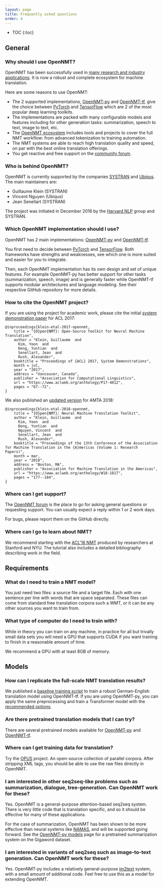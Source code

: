```yaml
---
layout: page
title: Frequently asked questions
order: 4
---
```


* TOC
{:toc}


## General

### Why should I use OpenNMT?

OpenNMT has been successfully used in [many research and industry applications](/publications). It is now a robust and complete ecosystem for machine translation.

Here are some reasons to use OpenNMT:

* The 2 supported implementations, [OpenNMT-py](https://github.com/OpenNMT/OpenNMT-py) and [OpenNMT-tf](https://github.com/OpenNMT/OpenNMT-tf), give the choice between [PyTorch](https://pytorch.org/) and [TensorFlow](https://www.tensorflow.org/) which are 2 of the most popular deep learning toolkits.
* The implementations are packed with many configurable models and features including for other generation tasks: summarization, speech to text, image to text, etc.
* The [OpenNMT ecosystem](https://github.com/OpenNMT) includes tools and projects to cover the full NMT workflow: from advanced tokenization to training automation.
* The NMT systems are able to reach high translation quality and speed, on par with the best online translation offerings.
* You get reactive and free support on the [community forum](http://forum.opennmt.net/).

### Who is behind OpenNMT?

OpenNMT is currently supported by the companies [SYSTRAN](http://www.systransoft.com/) and [Ubiqus](https://www.ubiqus.com/). The main maintainers are:

* Guillaume Klein (SYSTRAN)
* Vincent Nguyen (Ubiqus)
* Jean Senellart (SYSTRAN)

The project was initiated in December 2016 by the [Harvard NLP](https://nlp.seas.harvard.edu/) group and SYSTRAN.

### Which OpenNMT implementation should I use?

OpenNMT has 2 main implementations: [OpenNMT-py](https://github.com/OpenNMT/OpenNMT-py) and [OpenNMT-tf](https://github.com/OpenNMT/OpenNMT-tf).

You first need to decide between [PyTorch](https://pytorch.org/) and [TensorFlow](https://www.tensorflow.org/). Both frameworks have strengths and weaknesses, see which one is more suited and easier for you to integrate.

Then, each OpenNMT implementation has its own design and set of unique features. For example OpenNMT-py has better support for other tasks (summarization, speech, image) and is generally faster while OpenNMT-tf supports modular architectures and language modeling. See their respective GitHub repository for more details.

### How to cite the OpenNMT project?

If you are using the project for academic work, please cite the initial [system demonstration paper](https://www.aclweb.org/anthology/P17-4012) for ACL 2017:

```
@inproceedings{klein-etal-2017-opennmt,
    title = "{O}pen{NMT}: Open-Source Toolkit for Neural Machine Translation",
    author = "Klein, Guillaume  and
      Kim, Yoon  and
      Deng, Yuntian  and
      Senellart, Jean  and
      Rush, Alexander",
    booktitle = "Proceedings of {ACL} 2017, System Demonstrations",
    month = jul,
    year = "2017",
    address = "Vancouver, Canada",
    publisher = "Association for Computational Linguistics",
    url = "https://www.aclweb.org/anthology/P17-4012",
    pages = "67--72",
}
```

We also published an [updated version](https://www.aclweb.org/anthology/W18-1817) for AMTA 2018:

```
@inproceedings{klein-etal-2018-opennmt,
    title = "{O}pen{NMT}: Neural Machine Translation Toolkit",
    author = "Klein, Guillaume  and
      Kim, Yoon  and
      Deng, Yuntian  and
      Nguyen, Vincent  and
      Senellart, Jean  and
      Rush, Alexander",
    booktitle = "Proceedings of the 13th Conference of the Association for Machine Translation in the {A}mericas (Volume 1: Research Papers)",
    month = mar,
    year = "2018",
    address = "Boston, MA",
    publisher = "Association for Machine Translation in the Americas",
    url = "https://www.aclweb.org/anthology/W18-1817",
    pages = "177--184",
}
```

### Where can I get support?

The [OpenNMT forum](http://forum.opennmt.net/) is the place to go for asking general questions or requesting support. You can usually expect a reply within 1 or 2 work days.

For bugs, please report them on the GitHub directly.

### Where can I go to learn about NMT?

We recommend starting with the [ACL'16 NMT](https://sites.google.com/site/acl16nmt/home) produced by researchers at Stanford and NYU. The tutorial also includes a detailed bibliography describing work in the field.

## Requirements

### What do I need to train a NMT model?

You just need two files: a source file and a target file. Each with one sentence per line with words that are space separated. These files can come from standard free translation corpora such a WMT, or it can be any other sources you want to train from.

### What type of computer do I need to train with?

While in theory you can train on any machine, in practice for all but trivally small data sets you will need a GPU that supports CUDA if you want training to finish in a reasonable amount of time.

We recommend a GPU with at least 8GB of memory.

## Models

### How can I replicate the full-scale NMT translation results?

We published a [baseline training script](https://github.com/OpenNMT/OpenNMT-tf/tree/master/scripts/wmt) to train a robust German-English translation model using OpenNMT-tf. If you are using OpenNMT-py, you can apply the same preprocessing and train a Transformer model with the [recommended options](http://opennmt.net/OpenNMT-py/FAQ.html#how-do-i-use-the-transformer-model-do-you-support-multi-gpu).

### Are there pretrained translation models that I can try?

There are several pretrained models available for [OpenNMT-py](/Models-py) and [OpenNMT-tf](/Models-tf).

### Where can I get training data for translation?

Try the [OPUS](http://opus.lingfil.uu.se/) project. An open-source collection of parallel corpora. After stripping XML tags, you should be able to use the raw files directly in OpenNMT.

### I am interested in other seq2seq-like problems such as summarization, dialogue, tree-generation. Can OpenNMT work for these?

Yes. OpenNMT is a general-purpose attention-based seq2seq system. There is very little code that is translation specific, and so it should be effective for many of these applications.

For the case of summarization, OpenNMT has been shown to be more effective than neural systems like [NAMAS](https://github.com/facebook/NAMAS), and will be supported going forward. See the [OpenNMT-py models](/Models-py) page for a pretrained summarization system on the Gigaword dataset.

### I am interested in variants of seq2seq such as image-to-text generation. Can OpenNMT work for these?

Yes. OpenNMT-py includes a relatively general-purpose [im2text](http://opennmt.net/OpenNMT-py/im2text.html) system, with a small amount of additional code. Feel free to use this as a model for extending OpenNMT.
